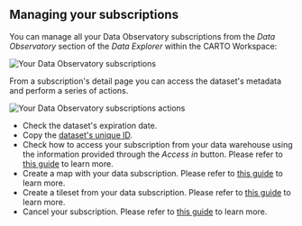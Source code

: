 ## Managing your subscriptions

You can manage all your Data Observatory subscriptions from the _Data Observatory_ section of the _Data Explorer_ within the CARTO Workspace:

![Your Data Observatory subscriptions](/img/data-observatory/do-your-subscriptions.png)

From a subscription's detail page you can access the dataset's metadata and perform a series of actions.

![Your Data Observatory subscriptions actions](/img/data-observatory/do-subscriptions-actions.png)

* Check the dataset's expiration date.
* Copy the [dataset's unique ID](../../overview/terminology/#dataset).
* Check how to access your subscription from your data warehouse using the information provided through the _Access in_ button. Please refer to [this guide](../../guides/accessing-your-subscriptions-from-your-data-warehouse) to learn more. 
* Create a map with your data subscription. Please refer to [this guide](../../guides/visualizing-data-observatory-datasets) to learn more. 
* Create a tileset from your data subscription. Please refer to [this guide](../../guides/visualizing-data-observatory-datasets) to learn more.
* Cancel your subscription. Please refer to [this guide](../../guides/subscribing-to-public-and-premium-datasets/#unsubscribing) to learn more. 


